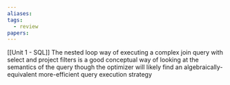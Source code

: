 ```yaml
---
aliases: 
tags:
  - review
papers:
---
```

[[Unit 1 - SQL]]
The nested loop way of executing a complex join query with select and project filters is a good conceptual way of looking at the semantics of the query though the optimizer will likely find an algebraically-equivalent more-efficient query execution strategy